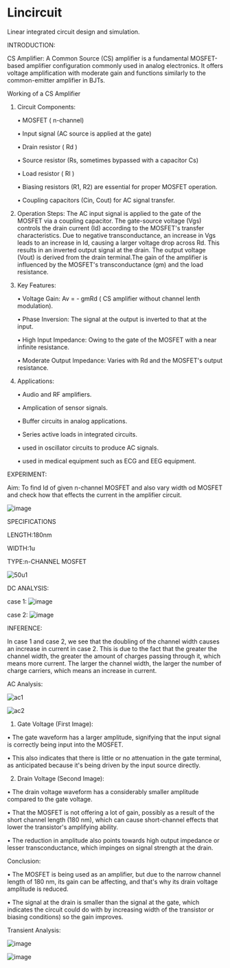 # Lincircuit
Linear integrated circuit design and simulation.

INTRODUCTION:

CS Amplifier: A Common Source (CS) amplifier is a fundamental MOSFET-based amplifier configuration commonly used in analog electronics. It offers voltage amplification with moderate gain and functions similarly to the common-emitter amplifier in BJTs.

Working of a CS Amplifier

 1. Circuit Components:
      
    • MOSFET ( n-channel)
    
    • Input signal (AC source is applied at the gate)
    
    • Drain resistor ( Rd )
    
    • Source resistor (Rs, sometimes bypassed with a capacitor Cs)

    • Load resistor ( Rl )
    
    • Biasing resistors (R1, R2) are essential for proper MOSFET operation.
    
    • Coupling capacitors (Cin, Cout) for AC signal transfer.
    
 2. Operation Steps:
       The AC input signal is applied to the gate of the MOSFET via a coupling capacitor. The gate-source voltage (Vgs) controls the drain current (Id) according to the MOSFET's transfer characteristics. Due to negative transconductance, an increase in Vgs leads to an increase in Id, causing a larger voltage drop across Rd. This results in an inverted output signal at the drain. The output voltage (Vout) is derived from the drain terminal.The gain of the amplifier is influenced by the MOSFET's transconductance (gm) and the load resistance.

3. Key Features:

   •	Voltage Gain: Av = - gmRd  ( CS amplifier without channel lenth modulation).

   •	Phase Inversion: The signal at the output is inverted to that at the input.

   •	High Input Impedance: Owing to the gate of the MOSFET with a near infinite resistance.

   •	Moderate Output Impedance: Varies with  Rd  and the MOSFET's output resistance.


4. Applications:

   •	Audio and RF amplifiers.

   •	Amplication of sensor signals.

   •	Buffer circuits in analog applications.

   •	Series active loads in integrated circuits.

   • used in oscillator circuits to produce AC signals.

   • used in medical equipment such as ECG and EEG equipment.

EXPERIMENT:

Aim: To find Id of given n-channel MOSFET and also vary width od MOSFET and check how that effects the current in the amplifier circuit. 


![image](https://github.com/user-attachments/assets/5ae705ef-4bae-4801-8349-f8078a862cba)



SPECIFICATIONS

LENGTH:180nm

WIDTH:1u

TYPE:n-CHANNEL MOSFET

![50u1](https://github.com/user-attachments/assets/8aaf05f1-9814-401d-9fe3-611308dd9f63)

DC ANALYSIS:

case 1:
![image](https://github.com/user-attachments/assets/b7ec812c-b7ef-45c4-b12e-80d3f95d13d0)

case 2:
![image](https://github.com/user-attachments/assets/37b179f4-2377-492d-b665-f578192d743b)


INFERENCE: 

In case 1 and case 2, we see that the doubling of the channel width causes an increase in current in case 2. This is due to the fact that the greater the channel width, the greater the amount of charges passing through it, which means more current. The larger the channel width, the larger the number of charge carriers, which means an increase in current.

AC Analysis:

![ac1](https://github.com/user-attachments/assets/b59658b2-dda8-4d2f-8de6-91d3705179df)

![ac2](https://github.com/user-attachments/assets/049720a0-fbbf-4a18-a417-e5b90b3d4c2d)

1. Gate Voltage (First Image):

• The gate waveform has a larger amplitude, signifying that the input signal is correctly being input into the MOSFET.

• This also indicates that there is little or no attenuation in the gate terminal, as anticipated because it's being driven by the input source directly.

2. Drain Voltage (Second Image):
   
• The drain voltage waveform has a considerably smaller amplitude compared to the gate voltage.

•	That the MOSFET is not offering a lot of gain, possibly as a result of the short channel length (180 nm), which can cause short-channel effects that lower the transistor's amplifying ability.

•	The reduction in amplitude also points towards high output impedance or lesser transconductance, which impinges on signal strength at the drain.

Conclusion: 

• The MOSFET is being used as an amplifier, but due to the narrow channel length of 180 nm, its gain can be affecting, and that's why its drain voltage amplitude is reduced.

• The signal at the drain is smaller than the signal at the gate, which indicates the circuit could do with by increasing width of the transistor or biasing conditions) so the gain improves.

Transient Analysis:

![image](https://github.com/user-attachments/assets/358f6b24-270d-46f0-91a1-13174667683d)

![image](https://github.com/user-attachments/assets/7d766d2d-753c-4222-b618-9ff3167e8f4a)














